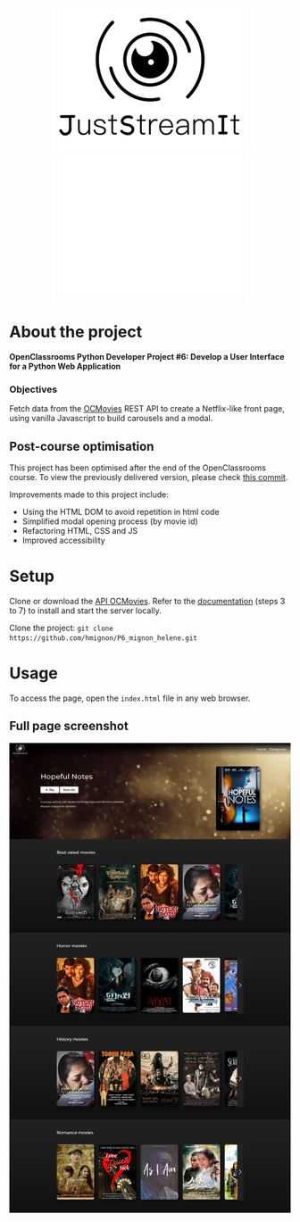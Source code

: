 <!--suppress HtmlUnknownAnchorTarget -->
<p align="center">
  <img src="img/logo_light.png#gh-light-mode-only" alt="logo-light" />
  <img src="img/logo_dark.png#gh-dark-mode-only" alt="logo-dark" />
</p>

# About the project

**OpenClassrooms Python Developer Project #6: Develop a User Interface for a Python Web Application**

### Objectives

Fetch data from the [OCMovies](https://github.com/OpenClassrooms-Student-Center/OCMovies-API-EN-FR) REST API to create a Netflix-like
front page, using vanilla Javascript to build carousels and a modal.

## Post-course optimisation
This project has been optimised after the end of the OpenClassrooms course. 
To view the previously delivered version, please check [this commit](https://github.com/hmignon/P6_mignon_helene/tree/d6cc5261c1c5a995495077136405facaf50c96a9).

Improvements made to this project include:
- Using the HTML DOM to avoid repetition in html code
- Simplified modal opening process (by movie id)
- Refactoring HTML, CSS and JS
- Improved accessibility

# Setup

Clone or download the [API OCMovies](https://github.com/OpenClassrooms-Student-Center/OCMovies-API-EN-FR).
Refer to the [documentation](https://github.com/OpenClassrooms-Student-Center/OCMovies-API-EN-FR#option-2-installation-and-execution-without-pipenv-using-venv-and-pip) 
(steps 3 to 7) to install and start the server locally.

Clone the project: `git clone https://github.com/hmignon/P6_mignon_helene.git`

# Usage

To access the page, open the `index.html` file in any web browser.

## Full page screenshot

<p align="center">
    <img src="img/screenshot.png" alt="full page screenshot" />
</p>
